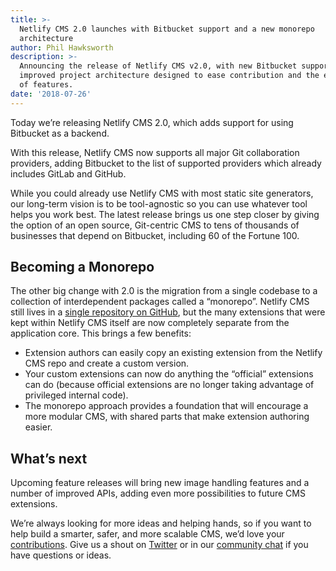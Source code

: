 ```yaml
---
title: >-
  Netlify CMS 2.0 launches with Bitbucket support and a new monorepo
  architecture
author: Phil Hawksworth
description: >-
  Announcing the release of Netlify CMS v2.0, with new Bitbucket support and an
  improved project architecture designed to ease contribution and the extension
  of features.
date: '2018-07-26'
---
```

Today we’re releasing Netlify CMS 2.0, which adds support for using Bitbucket as a backend. 

With this release, Netlify CMS now supports all major Git collaboration providers, adding Bitbucket to the list of supported providers which already includes GitLab and GitHub. 

While you could already use Netlify CMS with most static site generators, our long-term vision is to be tool-agnostic so you can use whatever tool helps you work best. The latest release brings us one step closer by giving the option of an open source, Git-centric CMS to tens of thousands of businesses that depend on Bitbucket, including 60 of the Fortune 100. 

## Becoming a Monorepo

The other big change with 2.0 is the migration from a single codebase to a collection of interdependent packages called a “monorepo”. Netlify CMS still lives in a [single repository on GitHub](https://github.com/netlify/netlify-cms), but the many extensions that were kept within Netlify CMS itself are now completely separate from the application core. This brings a few benefits:

* Extension authors can easily copy an existing extension from the Netlify CMS repo and create a custom version.
* Your custom extensions can now do anything the “official” extensions can do (because official extensions are no longer taking advantage of privileged internal code).
* The monorepo approach provides a foundation that will encourage a more modular CMS, with shared parts that make extension authoring easier.

## What’s next

Upcoming feature releases will bring new image handling features and a number of improved APIs, adding even more possibilities to future CMS extensions.

We’re always looking for more ideas and helping hands, so if you want to help build a smarter, safer, and more scalable CMS, we’d love your [contributions](/docs/contributor-guide/). Give us a shout on [Twitter](https://twitter.com/netlifycms) or in our [community chat](/chat) if you have questions or ideas.
